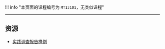 !!! info "本页面的课程编号为 `MT13101`，无类似课程"

---

## 资源  
- [实践调查报告样例](https://lz.qaiu.top/parser?url=https://cqu-openlib.lanzout.com/iVKeM1wkzuaj)  